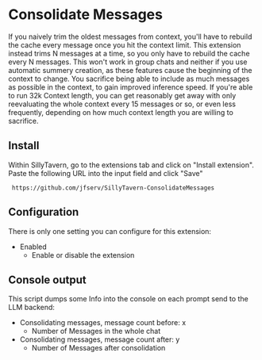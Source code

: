 # Consolidate Messages

If you naively trim the oldest messages from context, you'll have to rebuild the cache every message once you hit the context limit. This extension instead trims N messages at a time, so you only have to rebuild the cache every N messages. This won't work in group chats and neither if you use automatic summery creation, as these features cause the beginning of the context to change. You sacrifice being able to include as much messages as possible in the context, to gain improved inference speed. If you're able to run 32k Context length, you can get reasonably get away with only reevaluating the whole context every 15 messages or so, or even less frequently, depending on how much context length you are willing to sacrifice. 

## Install
Within SillyTavern, go to the extensions tab and click on "Install extension". Paste the following URL into the input field and click "Save"
```
 https://github.com/jfserv/SillyTavern-ConsolidateMessages
```

## Configuration

There is only one setting you can configure for this extension:

- Enabled
    - Enable or disable the extension


## Console output
This script dumps some Info into the console on each prompt send to the LLM backend:

- Consolidating messages, message count before: x
    - Number of Messages in the whole chat
- Consolidating messages, message count after: y 
    - Number of Messages after consolidation
